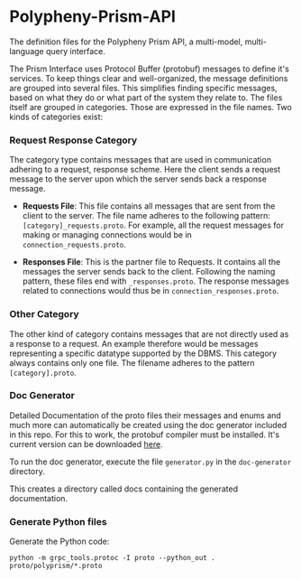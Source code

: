 # Polypheny-Prism-API
The definition files for the Polypheny Prism API, a multi-model, multi-language query interface.

The Prism Interface uses Protocol Buffer (protobuf) messages to define it's services. To keep things clear and well-organized, the message definitions are grouped into several files. This simplifies finding specific messages, based on what they do or what part of the system they relate to. The files itself are grouped in categories. Those are expressed in the file names.
Two kinds of categories exist:

### Request Response Category

The category type contains messages that are used in communication adhering to a request, response scheme. Here the client sends a request message to the server upon which the server sends back a response message.

- **Requests File**: This file contains all messages that are sent from the client to the server. The file name adheres to the following pattern: `[category]_requests.proto`. For example, all the request messages for making or managing connections would be in `connection_requests.proto`.

- **Responses File**: This is the partner file to Requests. It contains all the messages the server sends back to the client. Following the naming pattern, these files end with `_responses.proto`. The response messages related to connections would thus be in `connection_responses.proto`.

### Other Category
The other kind of category contains messages that are not directly used as a response to a request. An example therefore would be messages representing a specific datatype supported by the DBMS.
This category always contains only one file. The filename adheres to the pattern `[category].proto`.

### Doc Generator
Detailed Documentation of the proto files their messages and enums and much more can automatically be created using the doc generator included in this repo.
For this to work, the protobuf compiler must be installed. It's current version can be downloaded [here](https://github.com/protocolbuffers/protobuf/releases/).

To run the doc generator, execute the file `generator.py` in the `doc-generator` directory.

This creates a directory called docs containing the generated documentation.

### Generate Python files

Generate the Python code:
```
python -m grpc_tools.protoc -I proto --python_out . proto/polyprism/*.proto
```
